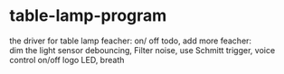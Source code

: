 # table-lamp-program
the driver for table lamp
feacher: 
    on/ off
todo, add more feacher:     
    dim the light
    sensor debouncing, Filter noise, use Schmitt trigger,
    voice control on/off
    logo LED, breath 
